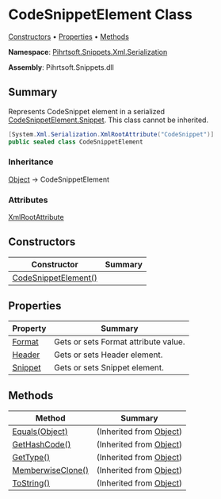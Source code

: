 # CodeSnippetElement Class

[Constructors](#constructors) &#x2022; [Properties](#properties) &#x2022; [Methods](#methods)

**Namespace**: [Pihrtsoft.Snippets.Xml.Serialization](../README.md)

**Assembly**: Pihrtsoft\.Snippets\.dll

## Summary

Represents CodeSnippet element in a serialized [CodeSnippetElement.Snippet](Snippet/README.md)\. This class cannot be inherited\.

```csharp
[System.Xml.Serialization.XmlRootAttribute("CodeSnippet")]
public sealed class CodeSnippetElement
```

### Inheritance

[Object](https://docs.microsoft.com/en-us/dotnet/api/system.object) &#x2192; CodeSnippetElement

### Attributes

[XmlRootAttribute](https://docs.microsoft.com/en-us/dotnet/api/system.xml.serialization.xmlrootattribute)

## Constructors

| Constructor | Summary |
| ----------- | ------- |
| [CodeSnippetElement()](-ctor/README.md) | |

## Properties

| Property | Summary |
| -------- | ------- |
| [Format](Format/README.md) | Gets or sets Format attribute value\. |
| [Header](Header/README.md) | Gets or sets Header element\. |
| [Snippet](Snippet/README.md) | Gets or sets Snippet element\. |

## Methods

| Method | Summary |
| ------ | ------- |
| [Equals(Object)](https://docs.microsoft.com/en-us/dotnet/api/system.object.equals) |  \(Inherited from [Object](https://docs.microsoft.com/en-us/dotnet/api/system.object)\) |
| [GetHashCode()](https://docs.microsoft.com/en-us/dotnet/api/system.object.gethashcode) |  \(Inherited from [Object](https://docs.microsoft.com/en-us/dotnet/api/system.object)\) |
| [GetType()](https://docs.microsoft.com/en-us/dotnet/api/system.object.gettype) |  \(Inherited from [Object](https://docs.microsoft.com/en-us/dotnet/api/system.object)\) |
| [MemberwiseClone()](https://docs.microsoft.com/en-us/dotnet/api/system.object.memberwiseclone) |  \(Inherited from [Object](https://docs.microsoft.com/en-us/dotnet/api/system.object)\) |
| [ToString()](https://docs.microsoft.com/en-us/dotnet/api/system.object.tostring) |  \(Inherited from [Object](https://docs.microsoft.com/en-us/dotnet/api/system.object)\) |

